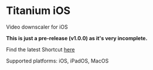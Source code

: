 # Titanium iOS
Video downscaler for iOS

**This is just a pre-release (v1.0.0) as it's very incomplete.**

Find the latest Shortcut [here](https://github.com/hypecrazed/titanium-ios/releases/latest)

Supported platforms: iOS, iPadOS, MacOS

